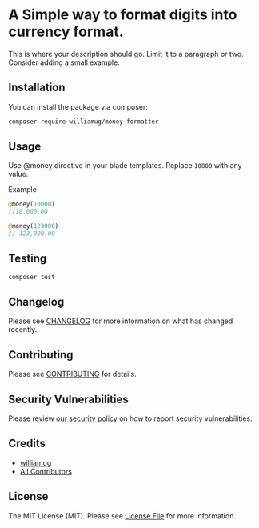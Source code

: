 # A Simple way to format digits into currency format.

<!-- [![Latest Version on Packagist](https://img.shields.io/packagist/v/williamug/money-formatter.svg?style=flat-square)](https://packagist.org/packages/williamug/money-formatter/stats#major/all)
[![test](https://github.com/Williamug/money-formatter/actions/workflows/test.yml/badge.svg?branch=main)](https://github.com/Williamug/money-formatter/actions/workflows/test.yml)
[![Total Downloads](https://img.shields.io/packagist/dt/williamug/money-formatter.svg?style=flat-square)](https://packagist.org/packages/williamug/money-formatter/) -->

This is where your description should go. Limit it to a paragraph or two. Consider adding a small example.

## Installation

You can install the package via composer:

```bash
composer require williamug/money-formatter
```

## Usage

Use @money directive in your blade templates. Replace `10000` with any value.

Example

```php
@money(10000)
//10,000.00

@money(123000)
// 123,000.00
```

## Testing

```bash
composer test
```

## Changelog

Please see [CHANGELOG](CHANGELOG.md) for more information on what has changed recently.

## Contributing

Please see [CONTRIBUTING](https://github.com/spatie/.github/blob/main/CONTRIBUTING.md) for details.

## Security Vulnerabilities

Please review [our security policy](../../security/policy) on how to report security vulnerabilities.

## Credits

-   [williamug](https://github.com/Williamug)
-   [All Contributors](../../contributors)

## License

The MIT License (MIT). Please see [License File](LICENSE.md) for more information.
